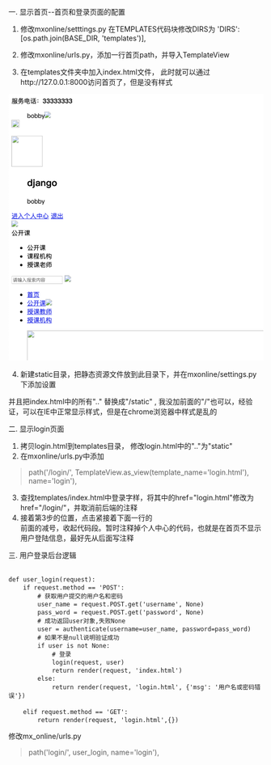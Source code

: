 一. 显示首页--首页和登录页面的配置
 
1. 修改mxonline/setttings.py
在TEMPLATES代码块修改DIRS为 'DIRS': [os.path.join(BASE_DIR, 'templates')],
 
2. 修改mxonline/urls.py，添加一行首页path，并导入TemplateView
 
3. 在templates文件夹中加入index.html文件，
此时就可以通过http://127.0.0.1:8000访问首页了，但是没有样式

![](./res/静态文件未设置.png)

4. 新建static目录，把静态资源文件放到此目录下，并在mxonline/settings.py下添加设置

并且把index.html中的所有".." 替换成"/static" , 我没加前面的"/"也可以，经验证，可以在IE中正常显示样式，但是在chrome浏览器中样式是乱的


二. 显示login页面
 
1. 拷贝login.html到templates目录， 修改login.html中的".."为"static"
2. 在mxonline/urls.py中添加
>    path('/login/', TemplateView.as_view(template_name='login.html'), name='login'),
3. 查找templates/index.html中登录字样，将其中的href="login.html"修改为href="/login/"，并取消前后端的注释
4. 接着第3步的位置，点击紧接着下面一行的<div class="personal">前面的减号，收起代码段。暂时注释掉个人中心的代码，也就是在首页不显示用户登陆信息，最好先从后面写注释


三.  用户登录后台逻辑
```

def user_login(request):
    if request.method == 'POST':
        # 获取用户提交的用户名和密码
        user_name = request.POST.get('username', None)
        pass_word = request.POST.get('password', None)
        # 成功返回user对象,失败None
        user = authenticate(username=user_name, password=pass_word)
        # 如果不是null说明验证成功
        if user is not None:
            # 登录
            login(request, user)
            return render(request, 'index.html')
        else:
            return render(request, 'login.html', {'msg': '用户名或密码错误'})

    elif request.method == 'GET':
        return render(request, 'login.html',{})

```
修改mx_online/urls.py
>  path('login/', user_login, name='login'), 